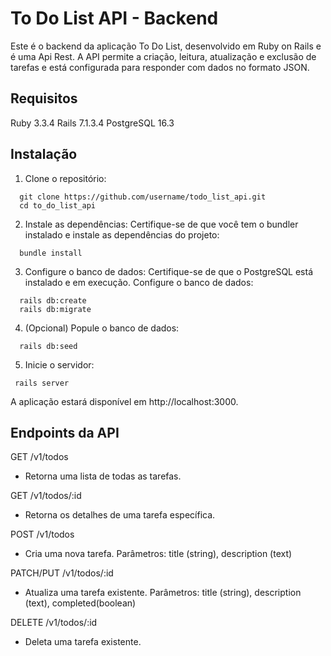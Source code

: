 # To Do List API - Backend
Este é o backend da aplicação To Do List, desenvolvido em Ruby on Rails e é uma Api Rest. A API permite a criação, leitura, atualização e exclusão de tarefas e está configurada para responder com dados no formato JSON.

## Requisitos
Ruby 3.3.4
Rails 7.1.3.4
PostgreSQL 16.3

## Instalação
1. Clone o repositório:
```terminal
  git clone https://github.com/username/todo_list_api.git
  cd to_do_list_api
```
2. Instale as dependências:
   Certifique-se de que você tem o bundler instalado e instale as dependências do projeto:
```terminal
  bundle install
```
3. Configure o banco de dados:
Certifique-se de que o PostgreSQL está instalado e em execução. Configure o banco de dados:
```terminal
  rails db:create
  rails db:migrate
```
4. (Opcional) Popule o banco de dados:
```terminal
  rails db:seed
```
5. Inicie o servidor:
```terminal
 rails server
```
A aplicação estará disponível em http://localhost:3000.

## Endpoints da API
GET /v1/todos
- Retorna uma lista de todas as tarefas.

GET /v1/todos/:id
- Retorna os detalhes de uma tarefa específica.

POST /v1/todos
- Cria uma nova tarefa.
Parâmetros: title (string), description (text)

PATCH/PUT /v1/todos/:id
- Atualiza uma tarefa existente.
Parâmetros: title (string), description (text), completed(boolean)

DELETE /v1/todos/:id
- Deleta uma tarefa existente.
